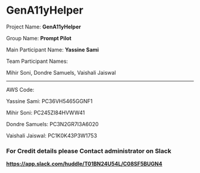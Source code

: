 # GenA11yHelper


Project Name: **GenA11yHelper**

Group Name: **Prompt Pilot**

Main Participant Name: **Yassine Sami**

Team Participant Names: 

Mihir Soni, Dondre Samuels, Vaishali Jaiswal

--------------------------------------------

AWS Code:

Yassine Sami: PC36VH5465GGNF1 

Mihir Soni: PC245ZI84HVWW41  

Dondre Samuels: PC3N2GR7I3A6020 

Vaishali Jaiswal: PC1K0K43P3W1753 


### For Credit details please Contact administrator on Slack

**https://app.slack.com/huddle/T01BN24U54L/C08SF5BUGN4**
